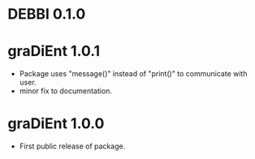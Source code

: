 # DEBBI 0.1.0

# graDiEnt 1.0.1
* Package uses "message()" instead of "print()" to communicate with user.
* minor fix to documentation.

# graDiEnt 1.0.0
* First public release of package.
